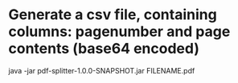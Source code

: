 # Generate a csv file, containing columns: pagenumber and page contents (base64 encoded)
java -jar pdf-splitter-1.0.0-SNAPSHOT.jar FILENAME.pdf

